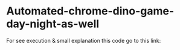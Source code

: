 # Automated-chrome-dino-game-day-night-as-well
For see execution & small explanation this code go to this link: 
